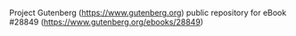 Project Gutenberg (https://www.gutenberg.org) public repository for eBook #28849 (https://www.gutenberg.org/ebooks/28849)
